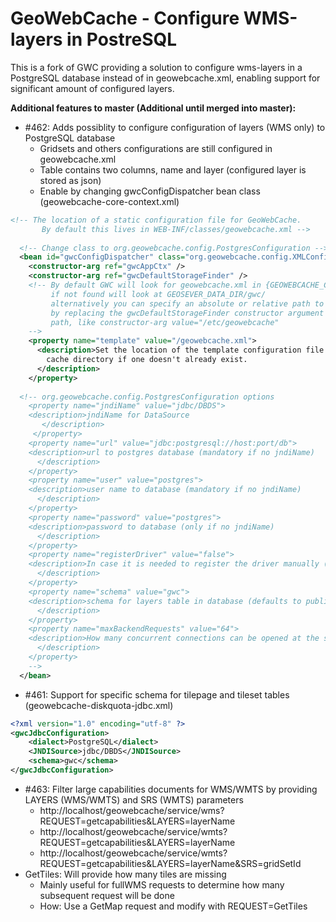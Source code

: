 # GeoWebCache - Configure WMS-layers in PostreSQL

This is a fork of GWC providing a solution to configure wms-layers in a PostgreSQL database instead of in geowebcache.xml, enabling support for significant amount of configured layers.

**Additional features to master (Additional until merged into master):**
* #462: Adds possiblity to configure configuration of layers (WMS only) to PostgreSQL database
  * Gridsets and others configurations are still configured in geowebcache.xml
  * Table contains two columns, name and layer (configured layer is stored as json)
  * Enable by changing gwcConfigDispatcher bean class (geowebcache-core-context.xml)
```xml
<!-- The location of a static configuration file for GeoWebCache. 
       By default this lives in WEB-INF/classes/geowebcache.xml -->
       
  <!-- Change class to org.geowebcache.config.PostgresConfiguration -->
  <bean id="gwcConfigDispatcher" class="org.geowebcache.config.XMLConfiguration">
    <constructor-arg ref="gwcAppCtx" />
    <constructor-arg ref="gwcDefaultStorageFinder" />
    <!-- By default GWC will look for geowebcache.xml in {GEOWEBCACHE_CACHE_DIR},
         if not found will look at GEOSEVER_DATA_DIR/gwc/
         alternatively you can specify an absolute or relative path to a directory
         by replacing the gwcDefaultStorageFinder constructor argument above by the directory
         path, like constructor-arg value="/etc/geowebcache"     
    -->
    <property name="template" value="/geowebcache.xml">
      <description>Set the location of the template configuration file to copy over to the
        cache directory if one doesn't already exist.
      </description>
    </property>
    
  <!-- org.geowebcache.config.PostgresConfiguration options
	<property name="jndiName" value="jdbc/DBDS"> 
    <description>jndiName for DataSource 
       </description> 
     </property>
    <property name="url" value="jdbc:postgresql://host:port/db">
    <description>url to postgres database (mandatory if no jndiName)
      </description>
    </property>
    <property name="user" value="postgres">
    <description>user name to database (mandatory if no jndiName)
      </description>
    </property>
    <property name="password" value="postgres">
    <description>password to database (only if no jndiName)
      </description>
    </property>
    <property name="registerDriver" value="false">
    <description>In case it is needed to register the driver manually (e.g. Tomcat) set value to true
      </description>
    </property>
    <property name="schema" value="gwc">
    <description>schema for layers table in database (defaults to public) (must exists) 
      </description>
    </property>
    <property name="maxBackendRequests" value="64">
    <description>How many concurrent connections can be opened at the same time to generate new cached tiles for wms layers (<= 0 = no limit, default=64). When limit is reached a 302 redirect is response of request, redirecting to origin source
      </description>
    </property>
    -->
  </bean>
```
* #461: Support for specific schema for tilepage and tileset tables (geowebcache-diskquota-jdbc.xml)
```xml
<?xml version="1.0" encoding="utf-8" ?> 
<gwcJdbcConfiguration>
    <dialect>PostgreSQL</dialect> 
    <JNDISource>jdbc/DBDS</JNDISource> 
    <schema>gwc</schema> 
</gwcJdbcConfiguration>
```
* #463: Filter large capabilities documents for WMS/WMTS by providing LAYERS (WMS/WMTS) and SRS (WMTS) parameters
  * http://localhost/geowebcache/service/wms?REQUEST=getcapabilities&LAYERS=layerName
  * http://localhost/geowebcache/service/wmts?REQUEST=getcapabilities&LAYERS=layerName
  * http://localhost/geowebcache/service/wmts?REQUEST=getcapabilities&LAYERS=layerName&SRS=gridSetId
* GetTiles: Will provide how many tiles are missing
  * Mainly useful for fullWMS requests to determine how many subsequent request will be done
  * How: Use a GetMap request and modify with REQUEST=GetTiles
